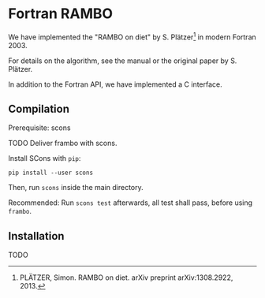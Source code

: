 # Fortran RAMBO #

We have implemented the "RAMBO on diet" by S. Plätzer[^1] in modern Fortran 2003.

For details on the algorithm, see the manual or the original paper by S. Plätzer.

In addition to the Fortran API, we have implemented a C interface.

## Compilation ##

Prerequisite: scons

TODO Deliver frambo with scons.

Install SCons with `pip`:
```
pip install --user scons
```
Then, run `scons`  inside the main directory.

Recommended: Run `scons test` afterwards, all test shall pass, before using `frambo`.

## Installation ##

TODO

[^1]: PLÄTZER, Simon. RAMBO on diet. arXiv preprint arXiv:1308.2922, 2013.
